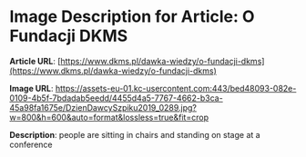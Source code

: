 # Image Description for Article: O Fundacji DKMS
**Article URL**: [https://www.dkms.pl/dawka-wiedzy/o-fundacji-dkms](https://www.dkms.pl/dawka-wiedzy/o-fundacji-dkms)

**Image URL**: https://assets-eu-01.kc-usercontent.com:443/bed48093-082e-0109-4b5f-7bdadab5eedd/4455d4a5-7767-4662-b3ca-45a98fa1675e/DzienDawcySzpiku2019_0289.jpg?w=800&h=600&auto=format&lossless=true&fit=crop

**Description**: people are sitting in chairs and standing on stage at a conference
